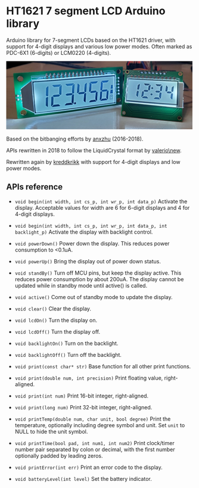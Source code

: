 # HT1621 7 segment LCD Arduino library

Arduino library for 7-segment LCDs based on the HT1621 driver, with support for 4-digit displays and various low power modes. Often marked as PDC-6X1 (6-digits) or LCM0220 (4-digits).

<img src="extras/photo.jpg" alt="photo" width="500">

Based on the bitbanging efforts by [anxzhu](https://github.com/anxzhu) (2016-2018).  

APIs rewritten in 2018 to follow the LiquidCrystal format by [valerio\new](https://github.com/valerionew).

Rewritten again by [kreddkrikk](github.com/kreddkrikk/ht1621) with support for 4-digit displays and low power modes.

## APIs reference

* `void begin(int width, int cs_p, int wr_p, int data_p)`
Activate the display. Acceptable values for width are 6 for 6-digit displays and 4 for 4-digit displays.

* `void begin(int width, int cs_p, int wr_p, int data_p, int backlight_p)`
Activate the display with backlight control.

* `void powerDown()`
Power down the display. This reduces power consumption to <0.1uA.

* `void powerUp()`
Bring the display out of power down status.

* `void standBy()`
Turn off MCU pins, but keep the display active. This reduces power consumption by about 200uA. The display cannot be updated while in standby mode until active() is called.

* `void active()`
Come out of standby mode to update the display.

* `void clear()`
Clear the display.

* `void lcdOn()`
Turn the display on.

* `void lcdOff()`
Turn the display off.

* `void backlightOn()`
Turn on the backlight.

* `void backlightOff()`
Turn off the backlight.

* `void print(const char* str)`
Base function for all other print functions.

* `void print(double num, int precision)`
Print floating value, right-aligned.

* `void print(int num)`
Print 16-bit integer, right-aligned.

* `void print(long num)`
Print 32-bit integer, right-aligned.

* `void printTemp(double num, char unit, bool degree)`
Print the temperature, optionally including degree symbol and unit. Set `unit` to NULL to hide the unit symbol.

* `void printTime(bool pad, int num1, int num2)`
Print clock/timer number pair separated by colon or decimal, with the first number optionally padded by leading zeros.

* `void printError(int err)`
Print an error code to the display.

* `void batteryLevel(int level)`
Set the battery indicator.

